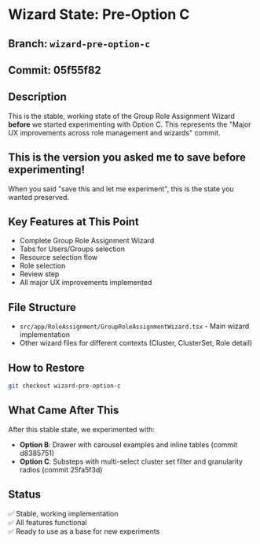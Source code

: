 # Wizard State: Pre-Option C

## Branch: `wizard-pre-option-c`
## Commit: 05f55f82

## Description
This is the stable, working state of the Group Role Assignment Wizard **before** we started experimenting with Option C. This represents the "Major UX improvements across role management and wizards" commit.

## This is the version you asked me to save before experimenting!

When you said "save this and let me experiment", this is the state you wanted preserved.

## Key Features at This Point
- Complete Group Role Assignment Wizard
- Tabs for Users/Groups selection
- Resource selection flow
- Role selection
- Review step
- All major UX improvements implemented

## File Structure
- `src/app/RoleAssignment/GroupRoleAssignmentWizard.tsx` - Main wizard implementation
- Other wizard files for different contexts (Cluster, ClusterSet, Role detail)

## How to Restore
```bash
git checkout wizard-pre-option-c
```

## What Came After This
After this stable state, we experimented with:
- **Option B**: Drawer with carousel examples and inline tables (commit d8385751)
- **Option C**: Substeps with multi-select cluster set filter and granularity radios (commit 25fa5f3d)

## Status
✅ Stable, working implementation  
✅ All features functional  
✅ Ready to use as a base for new experiments

